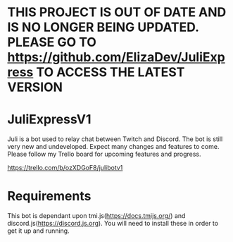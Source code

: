 # THIS PROJECT IS OUT OF DATE AND IS NO LONGER BEING UPDATED. PLEASE GO TO https://github.com/ElizaDev/JuliExpress TO ACCESS THE LATEST VERSION




# JuliExpressV1

Juli is a bot used to relay chat between Twitch and Discord. The bot is still very new and undeveloped. Expect many changes and features to come. Please follow my Trello board for upcoming features and progress.

https://trello.com/b/ozXDGoF8/julibotv1

# Requirements
This bot is dependant upon tmi.js(https://docs.tmijs.org/) and discord.js(https://discord.js.org). You will need to install these in order to get it up and running.

